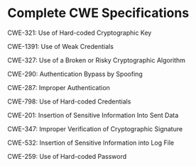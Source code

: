 

# Complete CWE Specifications

CWE-321: Use of Hard-coded Cryptographic Key

CWE-1391: Use of Weak Credentials

CWE-327: Use of a Broken or Risky Cryptographic Algorithm

CWE-290: Authentication Bypass by Spoofing

CWE-287: Improper Authentication

CWE-798: Use of Hard-coded Credentials

CWE-201: Insertion of Sensitive Information Into Sent Data

CWE-347: Improper Verification of Cryptographic Signature

CWE-532: Insertion of Sensitive Information into Log File

CWE-259: Use of Hard-coded Password
